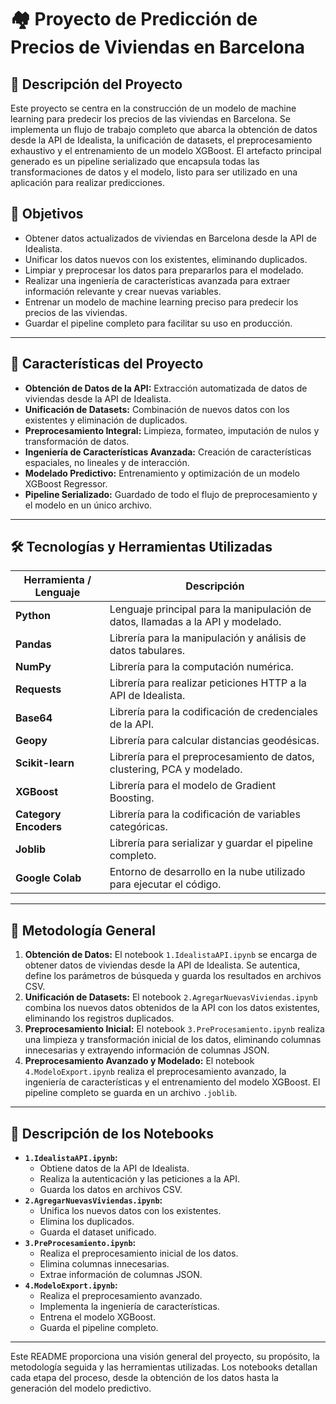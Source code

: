 # 🏘️ Proyecto de Predicción de Precios de Viviendas en Barcelona

## 📌 Descripción del Proyecto

Este proyecto se centra en la construcción de un modelo de machine learning para predecir los precios de las viviendas en Barcelona. Se implementa un flujo de trabajo completo que abarca la obtención de datos desde la API de Idealista, la unificación de datasets, el preprocesamiento exhaustivo y el entrenamiento de un modelo XGBoost. El artefacto principal generado es un pipeline serializado que encapsula todas las transformaciones de datos y el modelo, listo para ser utilizado en una aplicación para realizar predicciones.

## 🎯 Objetivos

* Obtener datos actualizados de viviendas en Barcelona desde la API de Idealista.
* Unificar los datos nuevos con los existentes, eliminando duplicados.
* Limpiar y preprocesar los datos para prepararlos para el modelado.
* Realizar una ingeniería de características avanzada para extraer información relevante y crear nuevas variables.
* Entrenar un modelo de machine learning preciso para predecir los precios de las viviendas.
* Guardar el pipeline completo para facilitar su uso en producción.

---

## 🚀 Características del Proyecto

* **Obtención de Datos de la API:** Extracción automatizada de datos de viviendas desde la API de Idealista.
* **Unificación de Datasets:** Combinación de nuevos datos con los existentes y eliminación de duplicados.
* **Preprocesamiento Integral:** Limpieza, formateo, imputación de nulos y transformación de datos.
* **Ingeniería de Características Avanzada:** Creación de características espaciales, no lineales y de interacción.
* **Modelado Predictivo:** Entrenamiento y optimización de un modelo XGBoost Regressor.
* **Pipeline Serializado:** Guardado de todo el flujo de preprocesamiento y el modelo en un único archivo.

---

## 🛠️ Tecnologías y Herramientas Utilizadas

| Herramienta / Lenguaje | Descripción |
|------------------------|-------------|
| **Python** | Lenguaje principal para la manipulación de datos, llamadas a la API y modelado. |
| **Pandas** | Librería para la manipulación y análisis de datos tabulares. |
| **NumPy** | Librería para la computación numérica. |
| **Requests** | Librería para realizar peticiones HTTP a la API de Idealista. |
| **Base64** | Librería para la codificación de credenciales de la API. |
| **Geopy** | Librería para calcular distancias geodésicas. |
| **Scikit-learn** | Librería para el preprocesamiento de datos, clustering, PCA y modelado. |
| **XGBoost** | Librería para el modelo de Gradient Boosting. |
| **Category Encoders** | Librería para la codificación de variables categóricas. |
| **Joblib** | Librería para serializar y guardar el pipeline completo. |
| **Google Colab** | Entorno de desarrollo en la nube utilizado para ejecutar el código. |

---

## 🧠 Metodología General

1.  **Obtención de Datos:** El notebook `1.IdealistaAPI.ipynb` se encarga de obtener datos de viviendas desde la API de Idealista. Se autentica, define los parámetros de búsqueda y guarda los resultados en archivos CSV.
2.  **Unificación de Datasets:** El notebook `2.AgregarNuevasViviendas.ipynb` combina los nuevos datos obtenidos de la API con los datos existentes, eliminando los registros duplicados.
3.  **Preprocesamiento Inicial:** El notebook `3.PreProcesamiento.ipynb` realiza una limpieza y transformación inicial de los datos, eliminando columnas innecesarias y extrayendo información de columnas JSON.
4.  **Preprocesamiento Avanzado y Modelado:** El notebook `4.ModeloExport.ipynb` realiza el preprocesamiento avanzado, la ingeniería de características y el entrenamiento del modelo XGBoost. El pipeline completo se guarda en un archivo `.joblib`.

---

## 📁 Descripción de los Notebooks

* **`1.IdealistaAPI.ipynb`:**
    * Obtiene datos de la API de Idealista.
    * Realiza la autenticación y las peticiones a la API.
    * Guarda los datos en archivos CSV.
* **`2.AgregarNuevasViviendas.ipynb`:**
    * Unifica los nuevos datos con los existentes.
    * Elimina los duplicados.
    * Guarda el dataset unificado.
* **`3.PreProcesamiento.ipynb`:**
    * Realiza el preprocesamiento inicial de los datos.
    * Elimina columnas innecesarias.
    * Extrae información de columnas JSON.
* **`4.ModeloExport.ipynb`:**
    * Realiza el preprocesamiento avanzado.
    * Implementa la ingeniería de características.
    * Entrena el modelo XGBoost.
    * Guarda el pipeline completo.

---

Este README proporciona una visión general del proyecto, su propósito, la metodología seguida y las herramientas utilizadas. Los notebooks detallan cada etapa del proceso, desde la obtención de los datos hasta la generación del modelo predictivo.
